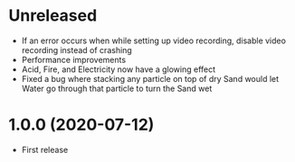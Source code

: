# Unreleased
* If an error occurs when while setting up video recording, disable video recording instead of crashing
* Performance improvements
* Acid, Fire, and Electricity now have a glowing effect
* Fixed a bug where stacking any particle on top of dry Sand would let Water go through that particle to turn the Sand wet

# 1.0.0 (2020-07-12)
* First release
